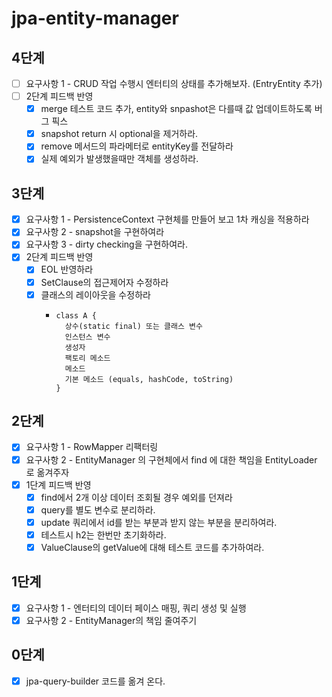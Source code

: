 # jpa-entity-manager

## 4단계
- [ ] 요구사항 1 - CRUD 작업 수행시 엔터티의 상태를 추가해보자. (EntryEntity 추가)
- [ ] 2단계 피드백 반영
  - [x] merge 테스트 코드 추가, entity와 snpashot은 다를때 값 업데이트하도록 버그 픽스
  - [x] snapshot return 시 optional을 제거하라. 
  - [x] remove 메서드의 파라메터로 entityKey를 전달하라
  - [x] 실제 예외가 발생했을때만 객체를 생성하라.

## 3단계
- [x] 요구사항 1 - PersistenceContext 구현체를 만들어 보고 1차 캐싱을 적용하라
- [x] 요구사항 2 - snapshot을 구현하여라
- [x] 요구사항 3 - dirty checking을 구현하여라.
- [x] 2단계 피드백 반영
  - [x] EOL 반영하라
  - [x] SetClause의 접근제어자 수정하라
  - [x] 클래스의 레이아웃을 수정하라
    - ```
      class A {
        상수(static final) 또는 클래스 변수
        인스턴스 변수
        생성자
        팩토리 메소드
        메소드
        기본 메소드 (equals, hashCode, toString)
      }
      ```

## 2단계
- [x] 요구사항 1 - RowMapper 리팩터링
- [x] 요구사항 2 - EntityManager 의 구현체에서 find 에 대한 책임을 EntityLoader 로 옮겨주자
- [x] 1단계 피드백 반영
  - [x] find에서 2개 이상 데이터 조회될 경우 예외를 던져라
  - [x] query를 별도 변수로 분리하라.
  - [x] update 쿼리에서 id를 받는 부분과 받지 않는 부분을 분리하여라.
  - [x] 테스트시 h2는 한번만 초기화하라.
  - [x] ValueClause의 getValue에 대해 테스트 코드를 추가하여라.
## 1단계
- [x] 요구사항 1 - 엔터티의 데이터 페이스 매핑, 쿼리 생성 및 실행
- [x] 요구사항 2 - EntityManager의 책임 줄여주기
 
## 0단계
- [x] jpa-query-builder 코드를 옮겨 온다.
